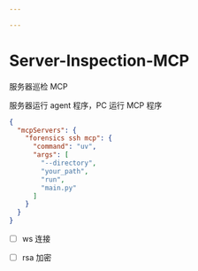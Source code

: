 ```yaml
---

---
```


# Server-Inspection-MCP
服务器巡检 MCP

服务器运行 agent 程序，PC 运行 MCP 程序

```json
{
  "mcpServers": {
    "forensics ssh mcp": {
      "command": "uv",
      "args": [
        "--directory",
        "your_path",
        "run",
        "main.py"
      ]
    }
  }
}
```

- [ ] ws 连接
- [ ] rsa 加密

